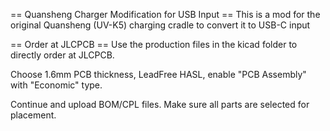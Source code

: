 == Quansheng Charger Modification for USB Input ==
This is a mod for the original Quansheng (UV-K5) charging cradle to convert it to USB-C input

== Order at JLCPCB ==
Use the production files in the kicad folder to directly order at JLCPCB.

Choose 1.6mm PCB thickness, LeadFree HASL, enable "PCB Assembly" with "Economic" type.

Continue and upload BOM/CPL files. Make sure all parts are selected for placement.
